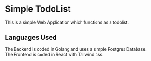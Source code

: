 # Simple TodoList
This is a simple Web Application which functions as a todolist.

## Languages Used
The Backend is coded in Golang and uses a simple Postgres Database. \
The Frontend is coded in React with Tailwind css.
